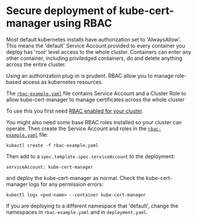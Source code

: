 # Secure deployment of kube-cert-manager using RBAC

Most default kubernetes installs have authorization set to 'AlwaysAllow'.
This means the 'default' Service Account provided to every container you 
deploy has 'root' level access to the whole cluster. Containers can enter 
any other container, including priviledged containers, do and delete 
anything across the entire cluster.

Using an authorization plug-in is prudent. RBAC allow you to manage 
role-based access as kubernetes resources.

The [`rbac-example.yaml`](../k8s/rbac-example.yaml) file contains
Service Account and a Cluster Role to allow kube-cert-manager
to manage certificates across the whole cluster

To use this you first need [RBAC enabled for your cluster](https://kubernetes.io/docs/admin/authorization/).

You might also need some base RBAC roles installed so your cluster
can operate. Then create the Service Account and roles in the [`rbac-example.yaml`](../k8s/rbac-example.yaml) file:
```
kubectl create -f rbac-example.yaml
```

Then add to a `spec.template.spec.serviceAccount` to the deployment:
```
serviceAccount: kube-cert-manager
```

and deploy the kube-cert-manager as normal.
Check the kube-cert-manager logs for any permission errors:
```
kubectl logs <pod-name> --container kube-cert-manager
```
If you are deploying to a different namespace that 'default',
change the namespaces in `rbac-example.yaml` and in `deployment.yaml`.

